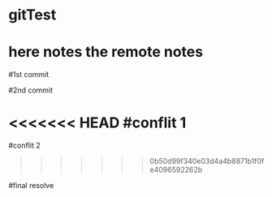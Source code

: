 # gitTest
# here notes the remote notes

#1st commit

#2nd commit

<<<<<<< HEAD
#conflit 1
=======
#conflit 2
>>>>>>> 0b50d99f340e03d4a4b8871b1f0fe4096592262b

#final resolve